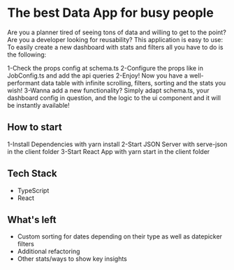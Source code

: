 # The best Data App for busy people

Are you a planner tired of seeing tons of data and willing to get to the point?
Are you a developer looking for reusability? This application is easy to use:
To easily create a new dashboard with stats and filters all you have to do is the following:

1-Check the props config at schema.ts
2-Configure the props like in JobConfig.ts and add the api queries
2-Enjoy! Now you have a well-performant data table with infinite scrolling, filters, sorting and the stats you wish!
3-Wanna add a new functionality? Simply adapt schema.ts, your dashboard config in question, and the logic to the ui component and it will be instantly available!

## How to start

1-Install Dependencies with yarn install
2-Start JSON Server with serve-json in the client folder
3-Start React App with yarn start in the client folder

## Tech Stack

- TypeScript
- React

## What's left

- Custom sorting for dates depending on their type as well as datepicker filters
- Additional refactoring
- Other stats/ways to show key insights
